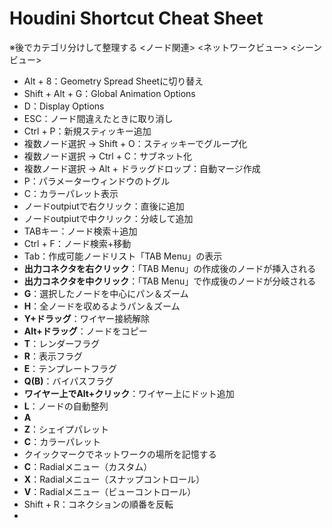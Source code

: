 # Houdini Shortcut Cheat Sheet

※後でカテゴリ分けして整理する
<ノード関連>
<ネットワークビュー>
<シーンビュー>

- Alt + 8：Geometry Spread Sheetに切り替え
- Shift + Alt + G：Global Animation Options
- D：Display Options
- ESC：ノード間違えたときに取り消し
- Ctrl + P：新規スティッキー追加
- 複数ノード選択 -> Shift + O：スティッキーでグループ化
- 複数ノード選択 -> Ctrl + C：サブネット化
- 複数ノード選択 -> Alt + ドラッグドロップ：自動マージ作成
- P：パラメーターウィンドウのトグル
- C：カラーパレット表示
- ノードoutpiutで右クリック：直後に追加
- ノードoutpiutで中クリック：分岐して追加
- TABキー：ノード検索＋追加
- Ctrl + F：ノード検索+移動
- Tab：作成可能ノードリスト「TAB Menu」の表示
- **出力コネクタを右クリック**：「TAB Menu」の作成後のノードが挿入される
- **出力コネクタを中クリック**：「TAB Menu」で作成後のノードが分岐される
- **G**：選択したノードを中心にパン＆ズーム
- **H**：全ノードを収めるようパン＆ズーム
- **Y+ドラッグ**：ワイヤー接続解除
- **Alt+ドラッグ**：ノードをコピー
- **T**：レンダーフラグ
- **R**：表示フラグ
- **E**：テンプレートフラグ
- **Q(B)**：バイパスフラグ
- **ワイヤー上でAlt+クリック**：ワイヤー上にドット追加
- **L**：ノードの自動整列
- **A**
- **Z**：シェイプパレット
- **C**：カラーパレット
- クイックマークでネットワークの場所を記憶する
- **C**：Radialメニュー（カスタム）
- **X**：Radialメニュー（スナップコントロール）
- **V**：Radialメニュー（ビューコントロール）
- Shift + R：コネクションの順番を反転
- 


